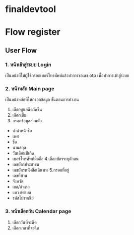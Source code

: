 # finaldevtool
# Flow register
## User Flow
### 1. หน้าเข้าสู่ระบบ Login
เป็นหน้าที่ให้ผู้ใช้กรอกเบอร์โทรศัพท์แล้วทำการขอเลข otp เพื่อทำการเข้าสู่ระบบ
### 2. หน้าหลัก Main page
เป็นหน้าหลักที่ให้กรอกข้อมูล
ขั้นตอนการทำงาน
1. เลือกศูนย์ฉีดวัคซีน
2. เลือกเข็ม
3. กรอกข้อมูลส่วนตัว
  - คำนำหน้าชื่อ
  - เพศ
  - ชื่อ
  - นามสกุล
  - วันเดือนปีเกิด
  - เบอร์โทรศัพท์มือถือ
4.เลือกบัตรระบุตัวตน
  - เลขบัตรประชาชน
  - เลขบัตรหนังสือเดินทาง
5.กรอกที่อยู่
  - เลขที่บ้าน
  - จังหวัด
  - เขต/อำเภอ
  - แขวง/ตำบล
  - รหัสไปรษณีย์
### 3. หน้าเลือกวัน Calendar page
1. เลือกวันที่จะฉีด
2. เลือกเวลาที่จะฉีด
  
